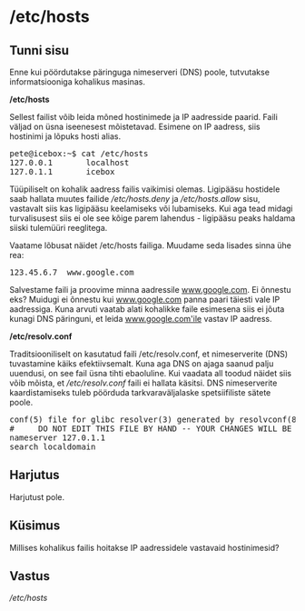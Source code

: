 # /etc/hosts

## Tunni sisu

Enne kui pöördutakse päringuga nimeserveri (DNS) poole, tutvutakse informatsiooniga kohalikus masinas.

<b>/etc/hosts</b>

Sellest failist võib leida mõned hostinimede ja IP aadresside paarid. Faili väljad on üsna iseenesest mõistetavad. Esimene on IP aadress, siis hostinimi ja lõpuks hosti alias.

<pre>
pete@icebox:~$ cat /etc/hosts
127.0.0.1       localhost
127.0.1.1       icebox
</pre>

Tüüpiliselt on kohalik aadress failis vaikimisi olemas. Ligipääsu hostidele saab hallata muutes failide */etc/hosts.deny* ja */etc/hosts.allow* sisu, vastavalt siis kas ligipääsu keelamiseks või lubamiseks. Kui aga tead midagi turvalisusest siis ei ole see kõige parem lahendus - ligipääsu peaks haldama siiski tulemüüri reeglitega.

Vaatame lõbusat näidet /etc/hosts failiga. Muudame seda lisades sinna ühe rea:

<pre>
123.45.6.7  www.google.com
</pre>

Salvestame faili ja proovime minna aadressile www.google.com. Ei õnnestu eks? Muidugi ei õnnestu kui www.google.com panna paari täiesti vale IP aadressiga. Kuna arvuti vaatab alati kohalikke faile esimesena siis ei jõuta kunagi DNS päringuni, et leida www.google.com'ile vastav IP aadress.

<b>/etc/resolv.conf</b>

Traditsiooniliselt on kasutatud faili /etc/resolv.conf, et nimeserverite (DNS) tuvastamine käiks efektiivsemalt. Kuna aga DNS on ajaga saanud palju uuendusi, on see fail üsna tihti ebaoluline. Kui vaadata all toodud näidet siis võib mõista, et */etc/resolv.conf* faili ei hallata käsitsi. DNS nimeserverite kaardistamiseks tuleb pöörduda tarkvaraväljalaske spetsiifiliste sätete poole.

<pre>
conf(5) file for glibc resolver(3) generated by resolvconf(8)
#     DO NOT EDIT THIS FILE BY HAND -- YOUR CHANGES WILL BE OVERWRITTEN
nameserver 127.0.1.1
search localdomain
</pre>

## Harjutus

Harjutust pole.

## Küsimus

Millises kohalikus failis hoitakse IP aadressidele vastavaid hostinimesid?

## Vastus

*/etc/hosts*
